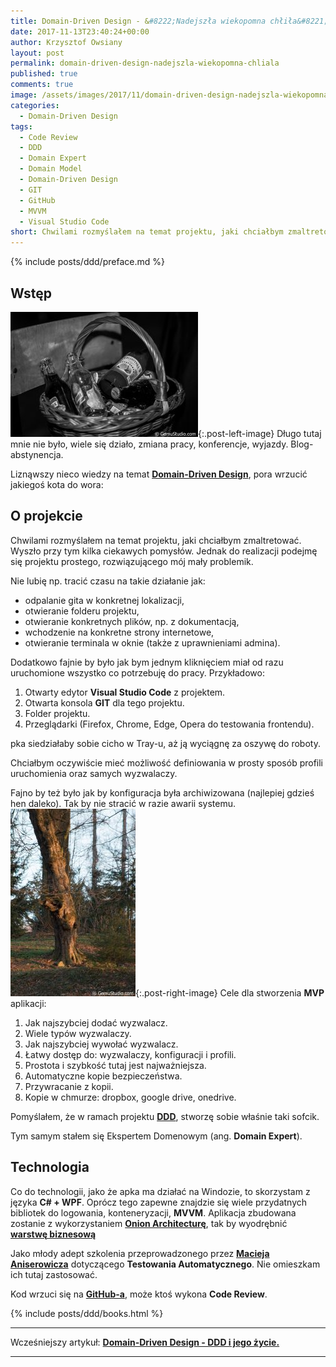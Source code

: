 ```yaml
---
title: Domain-Driven Design - &#8222;Nadejszła wiekopomna chłiła&#8221;.
date: 2017-11-13T23:40:24+00:00
author: Krzysztof Owsiany
layout: post
permalink: domain-driven-design-nadejszla-wiekopomna-chliala
published: true
comments: true
image: /assets/images/2017/11/domain-driven-design-nadejszla-wiekopomna-chliala/post.jpg
categories:
  - Domain-Driven Design
tags:
  - Code Review
  - DDD
  - Domain Expert
  - Domain Model
  - Domain-Driven Design
  - GIT
  - GitHub
  - MVVM
  - Visual Studio Code
short: Chwilami rozmyślałem na temat projektu, jaki chciałbym zmaltretować. Wyszło przy tym kilka ciekawych pomysłów. Jednak do realizacji podejmę się projektu prostego, rozwiązującego mój mały problemik.
---
```

{% include posts/ddd/preface.md %}

## Wstęp
[![Domain-Driven Design][post]][post-big]{:.post-left-image}
Długo tutaj mnie nie było, wiele się działo, zmiana pracy, konferencje, wyjazdy. Blog-abstynencja.

Liznąwszy nieco wiedzy na temat **[Domain-Driven Design][ddd]**, pora wrzucić jakiegoś kota do wora:

## O projekcie
Chwilami rozmyślałem na temat projektu, jaki chciałbym zmaltretować. Wyszło przy tym kilka ciekawych pomysłów. Jednak do realizacji podejmę się projektu prostego, rozwiązującego mój mały problemik.
    
Nie lubię np. tracić czasu na takie działanie jak:

* odpalanie gita w konkretnej lokalizacji,
* otwieranie folderu projektu,
* otwieranie konkretnych plików, np. z dokumentacją,
* wchodzenie na konkretne strony internetowe,
* otwieranie terminala w oknie (także z uprawnieniami admina).
    
Dodatkowo fajnie by było jak bym jednym kliknięciem miał od razu uruchomione wszystko co potrzebuję do pracy.
Przykładowo:

1. Otwarty edytor **Visual Studio Code** z projektem.
2. Otwarta konsola **GIT** dla tego projektu.
3. Folder projektu.
4. Przeglądarki (Firefox, Chrome, Edge, Opera do testowania frontendu).

pka siedziałaby sobie cicho w Tray-u, aż ją wyciągnę za oszywę do roboty.

Chciałbym oczywiście mieć możliwość definiowania w prosty sposób profili uruchomienia oraz samych wyzwalaczy.

Fajno by też było jak by konfiguracja była archiwizowana (najlepiej gdzieś hen daleko). Tak by nie stracić w razie awarii systemu.
[![Domain Expert][image1]][image1-big]{:.post-right-image}
Cele dla stworzenia **MVP** aplikacji:
1. Jak najszybciej dodać wyzwalacz.
2. Wiele typów wyzwalaczy.
3. Jak najszybciej wywołać wyzwalacz.
4. Łatwy dostęp do: wyzwalaczy, konfiguracji i profili.
5. Prostota i szybkość tutaj jest najważniejsza.
6. Automatyczne kopie bezpieczeństwa.
7. Przywracanie z kopii.
8. Kopie w chmurze: dropbox, google drive, onedrive.

Pomyślałem, że w ramach projektu **[DDD][ddd]**, stworzę sobie właśnie taki sofcik.

Tym samym stałem się Ekspertem Domenowym (ang. **Domain Expert**).

## Technologia
   
Co do technologii, jako że apka ma działać na Windozie, to skorzystam z języka **C# + WPF**. Oprócz tego zapewne znajdzie się wiele przydatnych bibliotek do logowania, konteneryzacji, **MVVM**.
Aplikacja zbudowana zostanie z wykorzystaniem **[Onion Architecturę][onion]**, tak by wyodrębnić **[warstwę biznesową][ddd-layer]**

Jako młody adept szkolenia przeprowadzonego przez **[Macieja Aniserowicza][procent]** dotyczącego **Testowania Automatycznego**. Nie omieszkam ich tutaj zastosować.
    
Kod wrzuci się na **[GitHub-a][mygithub]**, może ktoś wykona **Code Review**.

{% include posts/ddd/books.html %}

---
Wcześniejszy artykuł: **[Domain-Driven Design - DDD i jego życie.][previous]**

---
[previous]: {{site.url}}/ddd-i-jego-zycie


[ddd]: {{site.url}}/domain-driven-design-wstep
[onion]: {{site.url}}/architektura-cebuli
[ddd-layer]: {{site.url}}/domain-driven-design-izolacja-przy-pomocy
[procent]: http://devstyle.pl
[mygithub]: https://github.com/krzysztofowsiany


[post]: /assets/images/2017/11/domain-driven-design-nadejszla-wiekopomna-chliala/post.jpg
[post-big]: /assets/images/2017/11/domain-driven-design-nadejszla-wiekopomna-chliala/post-big.jpg

[image1]: /assets/images/2017/11/domain-driven-design-nadejszla-wiekopomna-chliala/image1.jpg
[image1-big]: /assets/images/2017/11/domain-driven-design-nadejszla-wiekopomna-chliala/image1-big.jpg